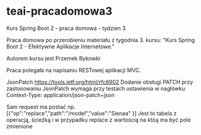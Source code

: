 # teai-pracadomowa3
Kurs Spring Boot 2 - praca domowa - tydzien 3

Praca domowa po przerobieniu materiału z tygodnia 3. kursu:
"Kurs Spring Boot 2 - Efektywne Aplikacje Internetowe."

Autorem kursu jest Przemek Bykowki

Praca polegała na napisaniu RESTowej aplikacji MVC.

JsonPatch
https://tools.ietf.org/html/rfc6902
Dodanie obsługi PATCH przy zastosowaniu JsonPatch wymaga przy testach ustawienia w nagłówku
Context-Type: application/json-patch+json

Sam request ma postać np.
[{"op":"replace","path":"/model","value":"Sienaa" }]
Jest to tabela z operacją, ścieżką i w przypadku replace z wartością na któą ma być pole zmienione

